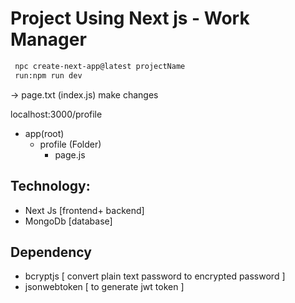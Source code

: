 # Project Using Next js - Work Manager
```bash
 npc create-next-app@latest projectName
 run:npm run dev
```
-> page.txt (index.js) make changes 

localhost:3000/profile
- app(root)
  - profile (Folder)
      - page.js
## Technology:
- Next Js [frontend+ backend]
- MongoDb [database]
## Dependency 
- bcryptjs [ convert plain text password to encrypted password ]
- jsonwebtoken [ to generate jwt token ]
  
     

